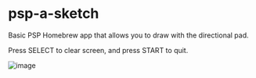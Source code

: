 # psp-a-sketch
Basic PSP Homebrew app that allows you to draw with the directional pad.

Press SELECT to clear screen, and press START to quit.

![image](https://github.com/techcat-dev/psp-a-sketch/assets/143054835/8a68088f-73dd-466c-933d-a4580f7b3747)

